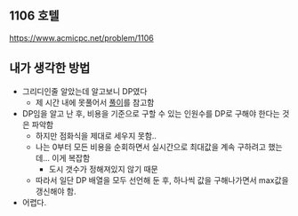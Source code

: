 ## 1106 호텔

<https://www.acmicpc.net/problem/1106>

## 내가 생각한 방법

<!-- ![이미지](./img.png) -->

- 그리디인줄 알았는데 알고보니 DP였다
  - 제 시간 내에 못풀어서 [풀이](https://wisdom-990629.tistory.com/entry/c-%EB%B0%B1%EC%A4%80-1106%EB%B2%88-%ED%98%B8%ED%85%94)를 참고함
- DP임을 알고 난 후, 비용을 기준으로 구할 수 있는 인원수를 DP로 구해야 한다는 것은 파악함
  - 하지만 점화식을 제대로 세우지 못함..
  - 나는 0부터 모든 비용을 순회하면서 실시간으로 최대값을 계속 구하려고 했는데... 이게 복잡함
    - 도시 갯수가 정해져있지 않기 때문
  - 따라서 일단 DP 배열을 모두 선언해 둔 후, 하나씩 값을 구해나가면서 max값을 갱신해야 함.
- 어렵다.
